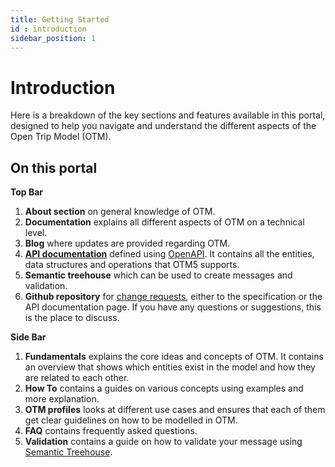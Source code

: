 ```yaml
---
title: Getting Started
id : introduction
sidebar_position: 1
---
```


Introduction
============

Here is a breakdown of the key sections and features available in this portal, designed to help you navigate and understand the different aspects of the Open Trip Model (OTM).

On this portal
--------------

**Top Bar**
1. **About section** on general knowledge of OTM.
2. **Documentation** explains all different aspects of OTM on a technical level.
3. **Blog** where updates are provided regarding OTM.
4. **[API documentation](/API)** defined using [OpenAPI](https://spec.openapis.org/oas/v3.1.0). It contains all the entities, data structures and operations that OTM5 supports.
5. **Semantic treehouse** which can be used to create messages and validation.
6. **Github repository** for [change requests](https://github.com/opentripmodel/otm5-change-requests), either to the specification or the API documentation page. If you have any questions or suggestions, this is the place to discuss.

**Side Bar**

1. **Fundamentals**  explains the core ideas and concepts of OTM. It contains an overview that shows which entities exist in the model and how they are related to each other.
2. **How To** contains a guides on various concepts using examples and more explanation.
3. **OTM profiles** looks at different use cases and ensures that each of them get clear guidelines on how to be modelled in OTM.
4. **FAQ** contains frequently asked questions.
5. **Validation** contains a guide on how to validate your message using [Semantic Treehouse](https://sutc.semantic-treehouse.nl/).
